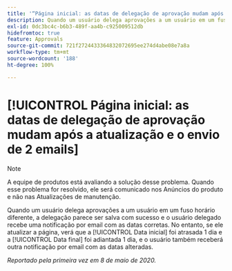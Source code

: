 ```yaml
---
title: '“Página inicial: as datas de delegação de aprovação mudam após a atualização e o envio de 2 emails”'
description: Quando um usuário delega aprovações a um usuário em um fuso horário diferente, a delegação parece ser salva com sucesso e o usuário delegado recebe uma notificação por email com as datas corretas. No entanto, se ele atualizar a página, verá que a Data inicial foi atrasada 1 dia e a Data final foi adiantada 1 dia, e o usuário também receberá outra notificação por email com as datas alteradas.
exl-id: 0dc3bc4c-b6b3-489f-aa4b-c925009512db
hidefromtoc: true
feature: Approvals
source-git-commit: 721f2724433364832072695ee274d4abe08e7a8a
workflow-type: tm+mt
source-wordcount: '188'
ht-degree: 100%

---
```


# [!UICONTROL Página inicial: as datas de delegação de aprovação mudam após a atualização e o envio de 2 emails]

>[!NOTE]
>
>A equipe de produtos está avaliando a solução desse problema. Quando esse problema for resolvido, ele será comunicado nos Anúncios do produto e não nas Atualizações de manutenção.

Quando um usuário delega aprovações a um usuário em um fuso horário diferente, a delegação parece ser salva com sucesso e o usuário delegado recebe uma notificação por email com as datas corretas. No entanto, se ele atualizar a página, verá que a [!UICONTROL Data inicial] foi atrasada 1 dia e a [!UICONTROL Data final] foi adiantada 1 dia, e o usuário também receberá outra notificação por email com as datas alteradas.


_Reportado pela primeira vez em 8 de maio de 2020._
